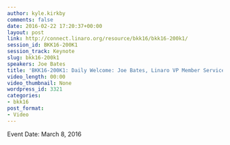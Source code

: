 ```yaml
---
author: kyle.kirkby
comments: false
date: 2016-02-22 17:20:37+00:00
layout: post
link: http://connect.linaro.org/resource/bkk16/bkk16-200k1/
session_id: BKK16-200K1
session_track: Keynote
slug: bkk16-200k1
speakers: Joe Bates
title: 'BKK16-200K1: Daily Welcome: Joe Bates, Linaro VP Member Services'
video_length: 00:00
video_thumbnail: None
wordpress_id: 3321
categories:
- bkk16
post_format:
- Video
---
```




Event Date: March 8, 2016
